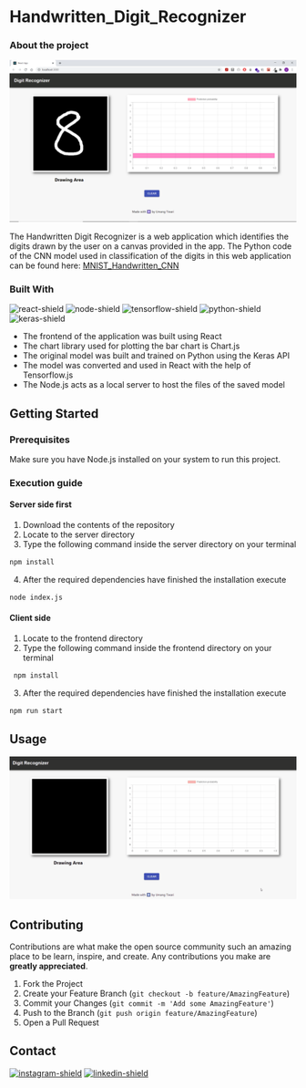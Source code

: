 # Handwritten_Digit_Recognizer


### About the project

![screenshot1]

The Handwritten Digit Recognizer is a web application which identifies the digits drawn by the user on a canvas provided in the app. The Python code of the CNN model used in classification of the digits in this web application can be found here: [MNIST_Handwritten_CNN](https://github.com/um4ng-tiw/MNIST_Handwritten_CNN)

### Built With
![react-shield] ![node-shield] ![tensorflow-shield] ![python-shield] ![keras-shield]

* The frontend of the application was built using React
* The chart library used for plotting the bar chart is Chart.js
* The original model was built and trained on Python using the Keras API
* The model was converted and used in React with the help of Tensorflow.js
* The Node.js acts as a local server to host the files of the saved model

## Getting Started

### Prerequisites
Make sure you have Node.js installed on your system to run this project.

### Execution guide

#### Server side first
1. Download the contents of the repository
2. Locate to the server directory
3. Type the following command inside the server directory on your terminal
  ```sh
  npm install
  ```
4. After the required dependencies have finished the installation execute
  ```sh
  node index.js
  ```
#### Client side
1. Locate to the frontend directory
2. Type the following command inside the frontend directory on your terminal
 ```sh
  npm install
  ```
3. After the required dependencies have finished the installation execute
  ```sh
  npm run start
  ```
## Usage
![demo]

## Contributing
Contributions are what make the open source community such an amazing place to be learn, inspire, and create. Any contributions you make are **greatly appreciated**.

1. Fork the Project
2. Create your Feature Branch (`git checkout -b feature/AmazingFeature`)
3. Commit your Changes (`git commit -m 'Add some AmazingFeature'`)
4. Push to the Branch (`git push origin feature/AmazingFeature`)
5. Open a Pull Request

## Contact
[![instagram-shield]][instagram]  [![linkedin-shield]][linkedin]



<!-- Links -->
[screenshot1]: ./Screenshot1.png
[react-shield]: https://img.shields.io/badge/-ReactJs-61DAFB?logo=react&logoColor=white&style=for-the-badge
[node-shield]:https://img.shields.io/badge/-Nodejs-green?logo=node.js&logoColor=white&style=for-the-badge
[tensorflow-shield]:https://img.shields.io/badge/-Tensorflow.js-orange?logo=tensorflow&logoColor=white&style=for-the-badge
[python-shield]:https://img.shields.io/badge/-Python-blue?logo=python&logoColor=white&style=for-the-badge
[keras-shield]:https://img.shields.io/badge/-Keras-red?logo=keras&logoColor=white&style=for-the-badge
[demo]: ./demo.gif
[instagram-shield]:https://img.shields.io/badge/-instagram-E4405E?logo=instagram&logoColor=white&style=for-the-badge
[linkedin-shield]: https://img.shields.io/badge/-linkedin-0078B6?logo=linkedin&logoColor=white&style=for-the-badge
[linkedin]:https://www.linkedin.com/in/umang-tiwari-bb9781193/
[instagram]:https://www.instagram.com/oxy.moronguy/
